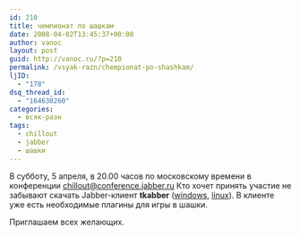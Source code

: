 ```yaml
---
id: 210
title: чемпионат по шашкам
date: 2008-04-02T13:45:37+00:00
author: vanoc
layout: post
guid: http://vanoc.ru/?p=210
permalink: /vsyak-razn/chempionat-po-shashkam/
ljID:
  - "178"
dsq_thread_id:
  - "164630260"
categories:
  - всяк-разн
tags:
  - chillout
  - jabber
  - шашки
---
```

В субботу, 5 апреля, в 20.00 часов по московскому времени в конференции [chillout@conference.jabber.ru](http://mce_host/wp-admin/xmpp:chillout@conference.jabber.ru) Кто хочет принять участие не забывают скачать Jabber-клиент **tkabber** (<a href="http://tkabber.jabber.ru/files/tkabber-starpack/tkabber-starpack_win32.exe" target="_blank">windows</a>, <a href="http://tkabber.jabber.ru/files/tkabber-starpack/tkabber-starpack_linux-x86.bin" target="_blank">linux</a>). В клиенте уже есть необходимые плагины для игры в шашки.
  
Приглашаем всех желающих.
